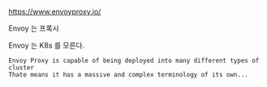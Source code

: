 https://www.envoyproxy.io/

Envoy 는 프록시 

Envoy 는 K8s 를 모른다.

    Envoy Proxy is capable of being deployed into many different types of cluster
    Thate means it has a massive and complex terminology of its own...

